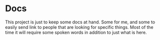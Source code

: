 Docs
====

This project is just to keep some docs at hand.
Some for me, and some to easily send link to people that are looking for specific things. Most of the time it will require some spoken words in addition to just what is here.
